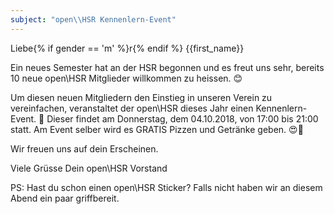 ```yaml
---
subject: "open\\HSR Kennenlern-Event"
---
```


Liebe{% if gender == 'm' %}r{% endif %} {{first_name}}

Ein neues Semester hat an der HSR begonnen und es freut uns sehr, bereits 10 neue open\HSR Mitglieder willkommen zu heissen. :blush:

Um diesen neuen Mitgliedern den Einstieg in unseren Verein zu vereinfachen, veranstaltet der open\HSR dieses Jahr einen Kennenlern-Event. :tada: Dieser findet am Donnerstag, dem 04.10.2018, von 17:00 bis 21:00 statt. Am Event selber wird es GRATIS Pizzen und Getränke geben. :heart_eyes::pizza:

Wir freuen uns auf dein Erscheinen.

Viele Grüsse
Dein open\HSR Vorstand

PS: Hast du schon einen open\HSR Sticker? Falls nicht haben wir an diesem Abend ein paar griffbereit.
